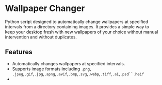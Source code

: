 # **Wallpaper Changer**

Python script designed to automatically change wallpapers at specified intervals from a directory containing images. It provides a simple way to keep your desktop fresh with new wallpapers of your choice without manual intervention and without duplicates.

## Features

* Automatically changes wallpapers at specified intervals.
* Supports image formats including `.png`, `.jpeg`,`.gif`,`.jpg`,`.apng`,`.avif`,`.bmp`,`.svg`,`.webp`,`.tiff`,`.ai`,`.psd``.heif`
* 


